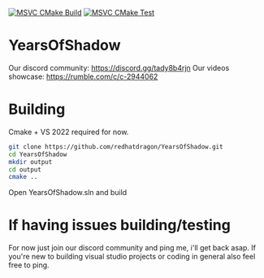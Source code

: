 [![MSVC CMake Build](https://github.com/redhatdragon/YearsOfShadow/actions/workflows/msvc_cmake.yml/badge.svg)](https://github.com/redhatdragon/YearsOfShadow/actions/workflows/msvc_cmake.yml)
[![MSVC CMake Test](https://github.com/redhatdragon/YearsOfShadow/actions/workflows/msvc_test.yml/badge.svg)](https://github.com/redhatdragon/YearsOfShadow/actions/workflows/msvc_test.yml)

# YearsOfShadow
Our discord community: https://discord.gg/tady8b4rjn
Our videos showcase: https://rumble.com/c/c-2944062

# Building
Cmake + VS 2022 required for now.
```bash
git clone https://github.com/redhatdragon/YearsOfShadow.git
cd YearsOfShadow
mkdir output
cd output
cmake ..
```
Open YearsOfShadow.sln and build

# If having issues building/testing
For now just join our discord community and ping me, i'll get back asap.
If you're new to building visual studio projects or coding in general also feel free to ping.
